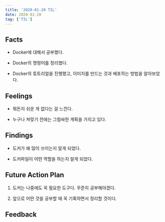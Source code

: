 ```yaml
---
title: '2020-01-20 TIL'
date: 2020-01-20
tag: ['TIL']
---
```


## Facts

- Docker에 대해서 공부했다.

- Docker의 명령어를 정리했다.

- Docker의 튜토리얼을 진행했고, 이미지를 만드는 것과 배포하는 방법을 알아보았다.

## Feelings

- 뭐든지 쉬운 게 없다는 걸 느낀다.

- 누구나 쳐맞기 전에는 그럴싸한 계획을 가지고 있다.

## Findings

- 도커가 왜 많이 쓰이는지 알게 되었다.

- 도커파일이 어떤 역할을 하는지 알게 되었다.

## Future Action Plan

1. 도커는 나중에도 꼭 필요한 도구다. 꾸준히 공부해야겠다.

2. 앞으로 어떤 것을 공부할 때 꼭 기록하면서 정리할 것이다.

## Feedback
